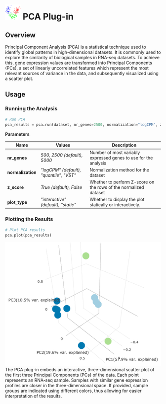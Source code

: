 <img src="img/pca-icon.png" width="50px"> PCA Plug-in
================

Overview
----------------
Principal Component Analysis (PCA) is a statistical technique used to identify global patterns in high-dimensional datasets. It is commonly used to explore the similarity of biological samples in RNA-seq datasets. To achieve this, gene expression values are transformed into Principal Components (PCs), a set of linearly uncorrelated features which represent the most relevant sources of variance in the data, and subsequently visualized using a scatter plot.

Usage
----------------
### Running the Analysis
```python
# Run PCA
pca_results = pca.run(dataset, nr_genes=2500, normalization="logCPM", z_score=True, plot_type="interactive")
```

**Parameters**

| Name | Values | Description |
| ---- | ------ | ----------- |
| **nr_genes** | *500, 2500 (default), 5000* | Number of most variably expressed genes to use for the analysis |
| **normalization** | *"logCPM" (default), "quantile", "VST"* | Normalization method for the dataset |
| **z_score** | *True (default), False* | Whether to perform Z-score on the rows of the normalized dataset |
| **plot_type** | *"interactive" (default), "static"* | Whether to display the plot statically or interactively. |


### Plotting the Results
```python
# Plot PCA results
pca.plot(pca_results)
```
<img src="img/pca-example.png"> 
The PCA plug-in embeds an interactive, three-dimensional scatter plot of the first three Principal Components (PCs) of the data. Each point represents an RNA-seq sample. Samples with similar gene expression profiles are closer in the three-dimensional space. If provided, sample groups are indicated using different colors, thus allowing for easier interpretation of the results.
